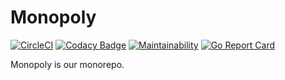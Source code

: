 # Monopoly

[![CircleCI](https://circleci.com/gh/kuroura/monopoly.svg?style=shield)](https://circleci.com/gh/kuroura/monopoly)
[![Codacy Badge](https://api.codacy.com/project/badge/Grade/f7e1a171608e45b8a5cd664a7fd3607d)](https://www.codacy.com/app/kuroura/monopoly)
[![Maintainability](https://api.codeclimate.com/v1/badges/8ade6ddca0246d6f8658/maintainability)](https://codeclimate.com/github/kuroura/monopoly/maintainability)
[![Go Report Card](https://goreportcard.com/badge/github.com/kuroura/monopoly)](https://goreportcard.com/report/github.com/kuroura/monopoly)

Monopoly is our monorepo.
